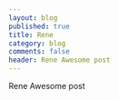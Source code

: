 ```yaml
---
layout: blog
published: true
title: Rene
category: blog
comments: false
header: Rene Awesome post
---
```


Rene Awesome post
